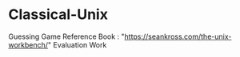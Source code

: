 # Classical-Unix
Guessing Game 
Reference Book : "https://seankross.com/the-unix-workbench/"
Evaluation Work
